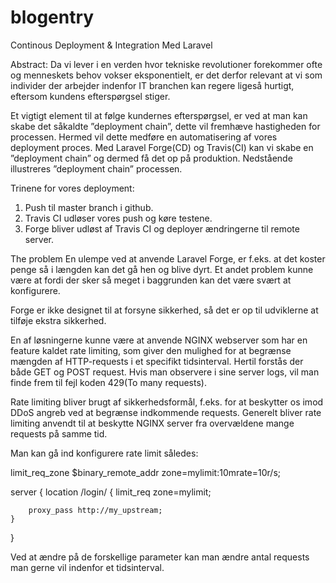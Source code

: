# blogentry


Continous Deployment & Integration Med Laravel


Abstract:
Da vi lever i en verden hvor tekniske revolutioner forekommer ofte og menneskets behov vokser eksponentielt, er det derfor relevant at vi som individer der arbejder indenfor IT branchen kan regere ligeså hurtigt, eftersom kundens efterspørgsel stiger.  

Et vigtigt element til at følge kundernes efterspørgsel, er ved at man kan skabe det såkaldte ”deployment chain”, dette vil fremhæve hastigheden for processen. Hermed vil dette medføre en automatisering af vores deployment proces. Med Laravel Forge(CD) og Travis(CI) kan vi skabe en ”deployment chain” og dermed få det op på produktion. 
Nedstående illustreres ”deployment chain” processen. 




Trinene for vores deployment:

1.	Push til master branch i github.
2.	Travis CI udløser vores push og køre testene. 
3.	Forge bliver udløst af Travis CI og deployer ændringerne til remote server. 


The problem
En ulempe ved at anvende Laravel Forge, er f.eks. at det koster penge så i længden kan det gå hen og blive dyrt. 
Et andet problem kunne være at fordi der sker så meget i baggrunden kan det være svært at konfigurere.  

Forge er ikke designet til at forsyne sikkerhed, så det er op til udviklerne at tilføje ekstra sikkerhed. 

En af løsningerne kunne være at anvende NGINX webserver som har en feature kaldet rate limiting, som giver den mulighed for at begrænse mængden af HTTP-requests i et specifikt tidsinterval. 
Hertil forstås der både GET og POST request.
Hvis man observere i sine server logs, vil man finde frem til fejl koden 429(To many requests).  	

Rate limiting bliver brugt af sikkerhedsformål, f.eks. for at beskytter os imod DDoS angreb ved at begrænse indkommende requests. Generelt bliver rate limiting anvendt til at beskytte NGINX server fra overvældene mange requests på samme tid.  

Man kan gå ind konfigurere rate limit således:

limit_req_zone $binary_remote_addr zone=mylimit:10mrate=10r/s;

server {
    location /login/ {
        limit_req zone=mylimit;

        proxy_pass http://my_upstream;
    }
}

Ved at ændre på de forskellige parameter kan man ændre antal requests man gerne vil indenfor et tidsinterval. 

